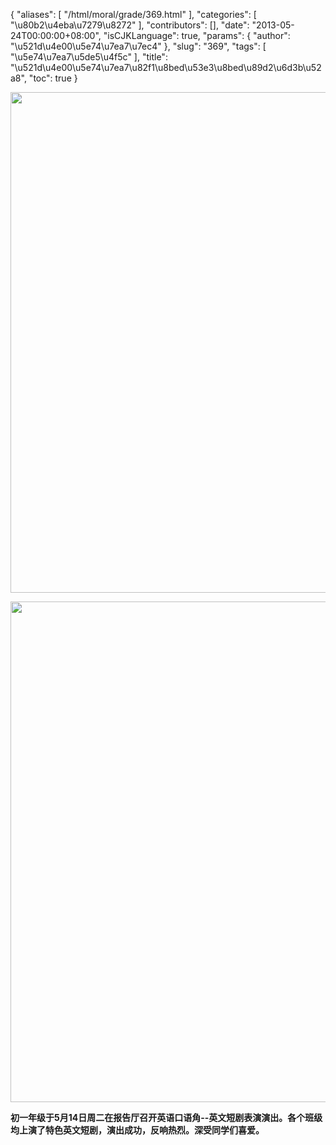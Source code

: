{
    "aliases": [
        "/html/moral/grade/369.html"
    ],
    "categories": [
        "\u80b2\u4eba\u7279\u8272"
    ],
    "contributors": [],
    "date": "2013-05-24T00:00:00+08:00",
    "isCJKLanguage": true,
    "params": {
        "author": "\u521d\u4e00\u5e74\u7ea7\u7ec4"
    },
    "slug": "369",
    "tags": [
        "\u5e74\u7ea7\u5de5\u4f5c"
    ],
    "title": "\u521d\u4e00\u5e74\u7ea7\u82f1\u8bed\u53e3\u8bed\u89d2\u6d3b\u52a8",
    "toc": true
}

<img
    src="https://cdn.tfls.online/mirror/full/80ba3d1291588e91148e000208ce538585de3b58.jpg"
    style="display:block;margin-left:auto;margin-right:auto;"
    decoding="async"
    fetchpriority="auto"
    loading="lazy"
    height="801"
    width="600"
/>

  

<img
    src="https://cdn.tfls.online/mirror/full/37d32b395ed3ad56543aaace066390d2e9290f92.jpg"
    style="display:block;margin-left:auto;margin-right:auto;"
    decoding="async"
    fetchpriority="auto"
    loading="lazy"
    height="801"
    width="600"
/>

  
**初一年级于5月14日周二在报告厅召开英语口语角--英文短剧表演演出。各个班级均上演了特色英文短剧，演出成功，反响热烈。深受同学们喜爱。**

